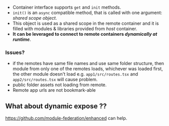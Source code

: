 - Container interface supports `get` and `init` methods.
- `init()` is an `async` compatible method, that is called with one argument: _shared scope object_. 
- This object is used as a shared scope in the remote container and it is filled with modules & libraries provided from _host_ container.
- **It can be leveraged to connect to remote containers _dynamically at runtime_**.

### Issues?
- if the remotes have same file names and use same folder structure, then module from only one of the remotes loads, whichever was loaded first, the other module doesn't load
  e.g. `app1/src/routes.tsx` and `app2/src/routes.tsx` will cause problem.
- public folder assets not loading from remote.
- Remote app urls are not bookmark-able


## What about dynamic expose ??
https://github.com/module-federation/enhanced can help.